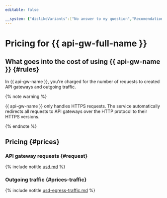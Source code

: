 ```yaml
---
editable: false

__system: {"dislikeVariants":["No answer to my question","Recomendations didn't help","The content doesn't match title","Other"]}
---
```


# Pricing for {{  api-gw-full-name }}

## What goes into the cost of using {{ api-gw-name }} {#rules}

In {{ api-gw-name }}, you're charged for the number of requests to created API gateways and outgoing traffic.

{% note warning %}

{{ api-gw-name }} only handles HTTPS requests. The service automatically redirects all requests to API gateways over the HTTP protocol to their HTTPS versions. 

{% endnote %}


## Pricing {#prices}

### API gateway requests {#request}




{% include notitle [usd.md](../_pricing/api-gateway/usd.md) %}

### Outgoing traffic {#prices-traffic}




{% include notitle [usd-egress-traffic.md](../_pricing/usd-egress-traffic.md) %}
